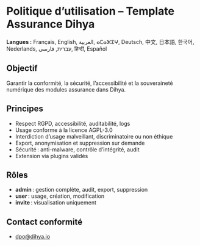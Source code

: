 # Politique d’utilisation – Template Assurance Dihya

**Langues :** Français, English, العربية, ⴰⵎⴰⵣⵉⵖ, Deutsch, 中文, 日本語, 한국어, Nederlands, עברית, فارسی, हिन्दी, Español

## Objectif
Garantir la conformité, la sécurité, l’accessibilité et la souveraineté numérique des modules assurance dans Dihya.

## Principes
- Respect RGPD, accessibilité, auditabilité, logs
- Usage conforme à la licence AGPL-3.0
- Interdiction d’usage malveillant, discriminatoire ou non éthique
- Export, anonymisation et suppression sur demande
- Sécurité : anti-malware, contrôle d’intégrité, audit
- Extension via plugins validés

## Rôles
- **admin** : gestion complète, audit, export, suppression
- **user** : usage, création, modification
- **invite** : visualisation uniquement

## Contact conformité
- dpo@dihya.io
